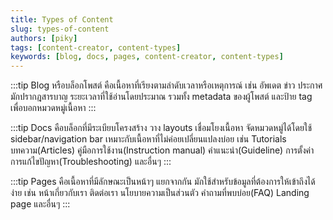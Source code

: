 ```yaml
---
title: Types of Content
slug: types-of-content
authors: [piky]
tags: [content-creator, content-types]
keywords: [blog, docs, pages, content-creator, content-types]
---
```

:::tip Blog
หรือบล็อกโพสต์ คือเนื้อหาที่เรียงตามลำดับเวลาหรือเหตุการณ์ เช่น อัพเดต ข่าว ประกาศ มักปรากฎสารบาญ ระยะเวลาที่ใช้อ่านโดยประมาณ รวมทั้ง metadata ของผู้โพสต์ และป้าย tag เพื่อบอกหมวดหมู่เนื้อหา
:::

:::tip Docs
คือบล็อกที่มีระเบียบโครงสร้าง วาง layouts เชื่อมโยงเนื้อหา จัดหมวดหมู่ได้โดยใช้ sidebar/navigation bar เหมาะกับเนื้อหาที่ไม่ค่อยเปลี่ยนแปลงบ่อย เช่น Tutorials บทความ(Articles) คู่มือการใช้งาน(Instruction manual) คำแนะนำ(Guideline) การตั้งค่า การแก้ไขปัญหา(Troubleshooting) และอื่นๆ
:::

:::tip Pages
คือเนื้อหาที่มีลักษณะเป็นหน้าๆ แยกจากกัน มักใช้สำหรับข้อมูลที่ต้องการให้เข้าถึงได้ง่าย เช่น หน้าเกี่ยวกับเรา ติดต่อเรา นโยบายความเป็นส่วนตัว คำถามที่พบบ่อย(FAQ) Landing page และอื่นๆ
:::
